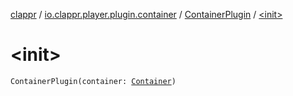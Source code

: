 [clappr](../../index.md) / [io.clappr.player.plugin.container](../index.md) / [ContainerPlugin](index.md) / [&lt;init&gt;](./-init-.md)

# &lt;init&gt;

`ContainerPlugin(container: `[`Container`](../../io.clappr.player.components/-container/index.md)`)`